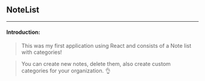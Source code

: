 
## NoteList

-----------------------------
#### Introduction:

> This was my first application using React and consists of a Note list with categories!

> You can create new notes, delete them, also create custom categories for your organization. 👌


